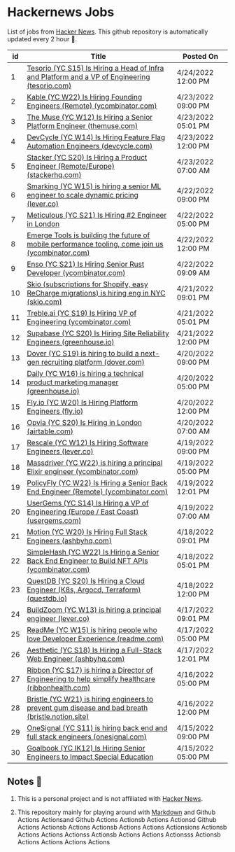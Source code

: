 # Hackernews Jobs

List of jobs from [Hacker News](https://news.ycombinator.com/). This github repository is automatically updated every 2 hour 🏃.

<!-- JOBS:START -->
| id 	| Title 	| Posted On 	|
|---	|---	|---	|
| 1 | [Tesorio (YC S15) Is Hiring a Head of Infra and Platform and a VP of Engineering (tesorio.com)](https://www.tesorio.com/careers#job-openings) | 4/24/2022 12:00 PM |
| 2 | [Kable (YC W22) Is Hiring Founding Engineers (Remote) (ycombinator.com)](https://www.ycombinator.com/companies/kable/jobs/h3wKq6F-founding-backend-software-engineer) | 4/23/2022 09:00 PM |
| 3 | [The Muse (YC W12) Is Hiring a Senior Platform Engineer (themuse.com)](https://www.themuse.com/jobs/themuse/senior-platform-engineer-233c9c) | 4/23/2022 05:01 PM |
| 4 | [DevCycle (YC W14) Is Hiring Feature Flag Automation Engineers (devcycle.com)](https://devcycle.com/company/careers) | 4/23/2022 12:00 PM |
| 5 | [Stacker (YC S20) Is Hiring a Product Engineer (Remote/Europe) (stackerhq.com)](https://www.stackerhq.com/careers) | 4/23/2022 07:00 AM |
| 6 | [Smarking (YC W15) is hiring a senior ML engineer to scale dynamic pricing (lever.co)](https://jobs.lever.co/smarking/01b7a4c5-28ce-4a4c-9c88-d4cad6c01c76) | 4/22/2022 09:00 PM |
| 7 | [Meticulous (YC S21) Is Hiring #2 Engineer in London](https://news.ycombinator.com/item?id=31124426) | 4/22/2022 05:00 PM |
| 8 | [Emerge Tools is building the future of mobile performance tooling, come join us (ycombinator.com)](https://www.ycombinator.com/companies/emerge-tools/jobs/S8b1ojf-senior-software-engineer) | 4/22/2022 12:00 PM |
| 9 | [Enso (YC S21) Is Hiring Senior Rust Developer (ycombinator.com)](https://www.ycombinator.com/companies/enso/jobs/AJAh56k-senior-rust-cloud-engineer) | 4/22/2022 09:09 AM |
| 10 | [Skio (subscriptions for Shopify, easy ReCharge migrations) is hiring eng in NYC (skio.com)](https://skio.com/careers) | 4/21/2022 09:01 PM |
| 11 | [Treble.ai (YC S19) Is Hiring VP of Engineering (ycombinator.com)](https://www.ycombinator.com/companies/treble-ai/jobs/Z7TVbjr-vp-of-engineering) | 4/21/2022 05:01 PM |
| 12 | [Supabase (YC S20) Is Hiring Site Reliability Engineers (greenhouse.io)](https://boards.greenhouse.io/supabase/jobs/4307459004) | 4/21/2022 12:00 PM |
| 13 | [Dover (YC S19) is hiring to build a next-gen recruiting platform (dover.com)](https://www.dover.com/open-roles/software-engineer) | 4/20/2022 09:00 PM |
| 14 | [Daily (YC W16) is hiring a technical product marketing manager (greenhouse.io)](https://boards.greenhouse.io/daily/jobs/4356195004) | 4/20/2022 05:00 PM |
| 15 | [Fly.io (YC W20) Is Hiring Platform Engineers (fly.io)](https://fly.io/jobs/platform-product-engineer/) | 4/20/2022 12:00 PM |
| 16 | [Opvia (YC S20) Is Hiring in London (airtable.com)](https://airtable.com/shrhv1yYtcMtPskra) | 4/20/2022 07:00 AM |
| 17 | [Rescale (YC W12) Is Hiring Software Engineers (lever.co)](https://jobs.lever.co/rescale/57b5bc81-ee75-4a30-a763-3eb8dd595165?lever-origin=applied&lever-source%5B%5D=Hacker%20News) | 4/19/2022 09:00 PM |
| 18 | [Massdriver (YC W22) is hiring a principal Elixir engineer (ycombinator.com)](https://www.ycombinator.com/companies/massdriver/jobs/6Jpy56U-principal-elixir-engineer) | 4/19/2022 05:00 PM |
| 19 | [PolicyFly (YC W22) Is Hiring a Senior Back End Engineer (Remote) (ycombinator.com)](https://www.ycombinator.com/companies/policyfly/jobs/Xz4YaAK-senior-backend-engineer) | 4/19/2022 12:01 PM |
| 20 | [UserGems (YC S14) Is Hiring a VP of Engineering (Europe / East Coast) (usergems.com)](https://www.usergems.com/careers/vp-of-engineering) | 4/19/2022 07:00 AM |
| 21 | [Motion (YC W20) Is Hiring Full Stack Engineers (ashbyhq.com)](https://jobs.ashbyhq.com/motion/4f5f6a29-3af0-4d79-99a4-988ff7c5ba05) | 4/18/2022 09:01 PM |
| 22 | [SimpleHash (YC W22) Is Hiring a Senior Back End Engineer to Build NFT APIs (ycombinator.com)](https://www.ycombinator.com/companies/simplehash/jobs/ID7qnlS-senior-backend-api-engineer) | 4/18/2022 05:01 PM |
| 23 | [QuestDB (YC S20) Is Hiring a Cloud Engineer (K8s, Argocd, Terraform) (questdb.io)](https://questdb.io/careers/senior-cloud-engineer/) | 4/18/2022 12:00 PM |
| 24 | [BuildZoom (YC W13) is hiring a principal engineer (lever.co)](https://jobs.lever.co/buildzoom) | 4/17/2022 09:01 PM |
| 25 | [ReadMe (YC W15) is hiring people who love Developer Experience (readme.com)](https://readme.com/careers) | 4/17/2022 05:00 PM |
| 26 | [Aesthetic (YC S18) Is Hiring a Full-Stack Web Engineer (ashbyhq.com)](https://jobs.ashbyhq.com/aesthetic/335f5c64-c991-4a18-a696-b9c457217106) | 4/17/2022 12:01 PM |
| 27 | [Ribbon (YC S17) is hiring a Director of Engineering to help simplify healthcare (ribbonhealth.com)](https://www.ribbonhealth.com/open-roles/?gh_jid=4153956004) | 4/16/2022 05:00 PM |
| 28 | [Bristle (YC W21) is hiring engineers to prevent gum disease and bad breath (bristle.notion.site)](https://bristle.notion.site/Careers-Bristle-f7a66759282a4a1195cbafdce00a8722) | 4/16/2022 12:00 PM |
| 29 | [OneSignal (YC S11) is hiring back end and full stack engineers (onesignal.com)](https://onesignal.com/careers) | 4/15/2022 09:00 PM |
| 30 | [Goalbook (YC IK12) Is Hiring Senior Engineers to Impact Special Education](https://news.ycombinator.com/item?id=31042586) | 4/15/2022 05:00 PM |
<!-- JOBS:END -->


## Notes 👀

1. This is a personal project and is not affiliated with [Hacker News](https://news.ycombinator.com/). 

2. This repository mainly for playing around with [Markdown](https://en.wikipedia.org/wiki/Markdown) and Github Actions Actionsand Github Actions Actionsb Actions Actionsd Github Actions Actionsb Actions Actionsb Actions Actions Actionsions Actionsb Actions Actions Actionss Actionsb Actions Actions Actionsss Actionsb Actions Actions Actions Actions